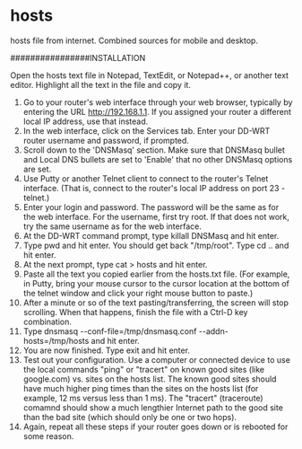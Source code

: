 # hosts
hosts file from internet. Combined sources for mobile and desktop.


################INSTALLATION

Open the hosts text file in Notepad, TextEdit, or Notepad++, or another text editor. Highlight all the text in the file and copy it.
1. Go to your router's web interface through your web browser, typically by entering the URL http://192.168.1.1. If you assigned your router a different local IP address, use that instead.
2. In the web interface, click on the Services tab. Enter your DD-WRT router username and password, if prompted.
3. Scroll down to the 'DNSMasq' section. Make sure that DNSMasq bullet and Local DNS bullets are set to 'Enable' that no other DNSMasq options are set.
4. Use Putty or another Telnet client to connect to the router's Telnet interface. (That is, connect to the router's local IP address on port 23 - telnet.)
5. Enter your login and password. The password will be the same as for the web interface. For the username, first try root. If that does not work, try the same username as for the web interface.
6. At the DD-WRT command prompt, type killall DNSMasq and hit enter.
7. Type pwd and hit enter. You should get back "/tmp/root". Type cd .. and hit enter.
8. At the next prompt, type cat > hosts and hit enter.
9. Paste all the text you copied earlier from the hosts.txt file. (For example, in Putty, bring your mouse cursor to the cursor location at the bottom of the telnet window and click your right mouse button to paste.)
10. After a minute or so of the text pasting/transferring, the screen will stop scrolling. When that happens, finish the file with a Ctrl-D key combination.
11. Type dnsmasq --conf-file=/tmp/dnsmasq.conf --addn-hosts=/tmp/hosts and hit enter.
12. You are now finished. Type exit and hit enter.
13. Test out your configuration. Use a computer or connected device to use the local commands "ping" or "tracert" on known good sites (like google.com) vs. sites on the hosts list. The known good sites should have much higher ping times than the sites on the hosts list (for example, 12 ms versus less than 1 ms). The "tracert" (traceroute) comamnd should show a much lengthier Internet path to the good site than the bad site (which should only be one or two hops).
14. Again, repeat all these steps if your router goes down or is rebooted for some reason.
